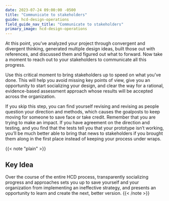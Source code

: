 ```yaml
---
date: 2023-07-24 09:00:00 -0500
title: "Communicate to stakeholders"
guide: hcd-design-operations
field_guide_nav_title: "Communicate to stakeholders"
primary_image: hcd-design-operations
---
```

At this point, you’ve analyzed your project through convergent and divergent thinking, generated multiple design ideas, built those out with references, and discussed them and figured out what to forward. Now take a moment to reach out to your stakeholders to communicate all this progress.

Use this critical moment to bring stakeholders up to speed on what you’ve done. This will help you avoid missing key points of view, give you an opportunity to start socializing your design, and clear the way for a rational, evidence-based assessment approach whose results will be accepted across the organization.

If you skip this step, you can find yourself revising and revising as people question your direction and methods, which causes the goalposts to keep moving for someone to save face or take credit. Remember that you are trying to make an impact. If you have agreement on the direction and testing, and you find that the tests tell you that your prototype isn’t working, you’ll be much better able to bring that news to stakeholders if you brought them along in the first place instead of keeping your process under wraps. 

{{< note "plain" >}}
## Key Idea
Over the course of the entire HCD process, transparently socializing progress and approaches sets you up to save yourself and your organization from implementing an ineffective strategy, and presents an opportunity to learn and create the next, better version.
{{< /note >}}

